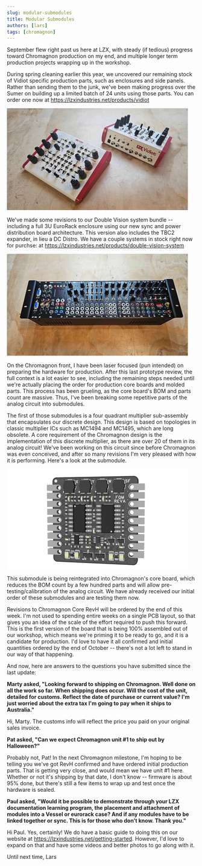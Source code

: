 ```yaml
---
slug: modular-submodules
title: Modular Submodules
authors: [lars]
tags: [chromagnon]
---
```


September flew right past us here at LZX, with steady (if tedious) progress toward Chromagnon production on my end, and multiple longer term production projects wrapping up in the workshop.

<!-- truncate -->

During spring cleaning earlier this year, we uncovered our remaining stock of Vidiot specific production parts, such as enclosures and side panels.  Rather than sending them to the junk, we've been making progress over the Sumer on building up a limited batch of 24 units using those parts.  You can order one now at https://lzxindustries.net/products/vidiot

![](./vidiot.png)

We've made some revisions to our Double Vision system bundle -- including a full 3U EuroRack enclosure using our new sync and power distribution board architecture.  This version also includes the TBC2 expander, in lieu a DC Distro.  We have a couple systems in stock right now for purchse: at https://lzxindustries.net/products/double-vision-system

![](./double-vision.png)

On the Chromagnon front, I have been laser focused (pun intended) on preparing the hardware for production.  After this last prototype review, the full context is a lot easier to see, including the remaining steps needed until we're actually placing the order for production core boards and molded parts. This process has been grueling, as the core board's BOM and parts count are massive. Thus, I've been breaking some repetitive parts of the analog circuit into submodules. 

The first of those submodules is a four quadrant multiplier sub-assembly that encapsulates our discrete design. This design is based on topologies in classic multiplier ICs such as MC1494 and MC1495, which are long obsolete.  A core requirement of the Chromagnon design is the implementation of this discrete multiplier, as there are over 20 of them in its analog circuit!  We've been working on this circuit since before Chromagnon was even conceived, and after so many revisions I'm very pleased with how it is performing.  Here's a look at the submodule.  

![](./submodule.png)

This submodule is being reintegrated into Chromagnon's core board, which reduces the BOM count by a few hundred parts and will allow pre-testing/calibration of the analog circuit. We have already received our initial order of these submodules and are testing them now. 

Revisions to Chromagnon Core RevH will be ordered by the end of this week.  I'm not used to spending entire weeks on a single PCB layout, so that gives you an idea of the scale of the effort required to push this forward. This is the first version of the board that is being 100% assembled out of our workshop, which means we're priming it to be ready to go, and it is a candidate for production.  I'd love to have it all confirmed and initial quantities ordered by the end of October -- there's not a lot left to stand in our way of that happening.

And now, here are answers to the questions you have submitted since the last update:

**Marty asked, "Looking forward to shipping on Chromagnon. Well done on all the work so far. When shipping does occur. Will the cost of the unit, detailed for customs. Reflect the date of purchase or current value? I'm just worried about the extra tax I'm going to pay when it ships to Australia."**

Hi, Marty. The customs info will reflect the price you paid on your original sales invoice.

**Pat asked, "Can we expect Chromagnon unit #1 to ship out by Halloween?"**

Probably not, Pat!  In the next Chromagnon milestone, I'm hoping to be telling you we've got RevH confirmed and have ordered initial production parts. That is getting very close, and would mean we have unit #1 here. Whether or not it's shipping by that date, I don't know -- firmware is about 95% done, but there's still a few items to wrap up and test once the hardware is sealed.  

**Paul asked, "Would it be possible to demonstrate through your LZX documentation learning program, the placement and attachment of modules into a Vessel or eurorack case? And if any modules have to be linked together or sync. This is for those who don’t know. Thank you."**

Hi Paul. Yes, certainly! We do have a basic guide to doing this on our website at https://lzxindustries.net/getting-started. However, I'd love to expand on that and have some videos and better photos to go along with it.

Until next time,
Lars